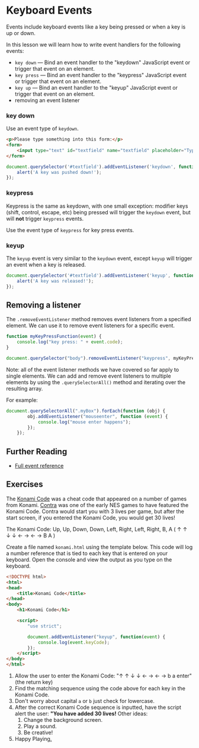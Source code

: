 # Keyboard Events

Events include keyboard events like a key being pressed or when a key is up or down.

In this lesson we will learn how to write event handlers for the following events:

- `key down` &mdash; Bind an event handler to the "keydown" JavaScript event or trigger that event on an element.
- `key press` &mdash; Bind an event handler to the "keypress" JavaScript event or trigger that event on an element.
- `key up` &mdash; Bind an event handler to the "keyup" JavaScript event or trigger that event on an element.
- removing an event listener

### key down

Use an event type of `keydown`.

~~~html
<p>Please type something into this form:</p>
<form>
    <input type="text" id="textfield" name="textfield" placeholder="Type Here"/>
</form>
~~~

~~~js
document.querySelector('#textfield').addEventListener('keydown', function() {
    alert('A key was pushed down!');
});
~~~

### keypress

Keypress is the same as keydown, with one small exception: modifier keys (shift,
control, escape, etc) being pressed will trigger the `keydown` event, but will
**not** trigger `keypress` events.

Use the event type of `keypress` for key press events.

### keyup

The `keyup` event is very similar to the `keydown` event, except `keyup` will trigger an event when a key is released.

~~~js
document.querySelector('#textfield').addEventListener('keyup', function() {
    alert('A key was released!');
});
~~~

## Removing a listener

The `.removeEventListener` method removes event listeners from a specified element.
We can use it to remove event listeners for a specific event.

```js
function myKeyPressFunction(event) {
    console.log("key press: " + event.code);
}

document.querySelector("body").removeEventListener("keypress", myKeyPressFunction);
```

Note: all of the event listener methods we have covered so far apply to single elements. We can add and remove event listeners to multiple elements by using the `.querySelectorAll()` method and iterating over the resulting array.

For example:

```js
document.querySelectorAll(".myBox").forEach(function (obj) {
        obj.addEventListener("mouseenter", function (event) {
            console.log("mouse enter happens");
        });
    });
```

## Further Reading

- [Full event reference](https://developer.mozilla.org/en-US/docs/Web/Events)

## Exercises

The [Konami Code](http://en.wikipedia.org/wiki/Konami_Code) was a cheat code that appeared on a number of games from Konami. [Contra](http://en.wikipedia.org/wiki/Contra_%28video_game%29) was one of the early NES games to have featured the Konami Code. Contra would start you with 3 lives per game, but after the start screen, if you entered the Konami Code, you would get 30 lives!

The Konami Code: Up, Up, Down, Down, Left, Right, Left, Right, B, A ( &uarr; &uarr; &darr; &darr; &larr; &rarr; &larr; &rarr; B A )

Create a file named `konami.html` using the template below. This code will log a number reference that is tied to each key that is entered on your keyboard. Open the console and view the output as you type on the keyboard.

```html
<!DOCTYPE html>
<html>
<head>
    <title>Konami Code</title>
</head>
<body>
    <h1>Konami Code</h1>

    <script>
        "use strict";

        document.addEventListener("keyup", function(event) {
            console.log(event.keyCode);
        });
    </script>
</body>
</html>
```

1. Allow the user to enter the Konami Code: "&uarr; &uarr; &darr; &darr; &larr; &rarr; &larr; &rarr; b a enter" (the return key)
1. Find the matching sequence using the code above for each key in the Konami Code.
1. Don't worry about capital `a` or `b` just check for lowercase.
1. After the correct Konami Code sequence is inputted, have the script alert the user:
__"You have added 30 lives!__ Other ideas:
    1. Change the background screen.
    1. Play a sound.
    1. Be creative!
1. Happy Playing[.](https://www.youtube.com/watch?v=g_kMGkGYNJM)
